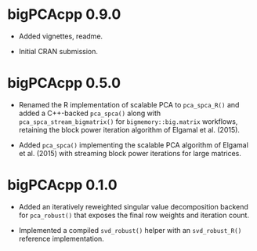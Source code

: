 # bigPCAcpp 0.9.0

* Added vignettes, readme.

* Initial CRAN submission.

# bigPCAcpp 0.5.0

* Renamed the R implementation of scalable PCA to `pca_spca_R()` and added a
  C++-backed `pca_spca()` along with `pca_spca_stream_bigmatrix()` for
  `bigmemory::big.matrix` workflows, retaining the block power iteration
  algorithm of Elgamal et al. (2015).

* Added `pca_spca()` implementing the scalable PCA algorithm of Elgamal et al.
  (2015) with streaming block power iterations for large matrices.

# bigPCAcpp 0.1.0

* Added an iteratively reweighted singular value decomposition backend for
  `pca_robust()` that exposes the final row weights and iteration count.

* Implemented a compiled `svd_robust()` helper with an `svd_robust_R()`
  reference implementation.
